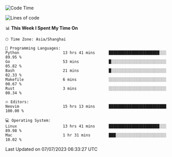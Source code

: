 <!--START_SECTION:waka-->
![Code Time](http://img.shields.io/badge/Code%20Time-1%2C428%20hrs%2034%20mins-blue)

![Lines of code](https://img.shields.io/badge/From%20Hello%20World%20I%27ve%20Written-262.0%20thousand%20lines%20of%20code-blue)

📊 **This Week I Spent My Time On** 

```text
🕑︎ Time Zone: Asia/Shanghai

💬 Programming Languages: 
Python                   13 hrs 41 mins      ██████████████████████░░░   89.95 % 
Go                       53 mins             █░░░░░░░░░░░░░░░░░░░░░░░░   05.82 % 
Bash                     21 mins             █░░░░░░░░░░░░░░░░░░░░░░░░   02.33 % 
Makefile                 6 mins              ░░░░░░░░░░░░░░░░░░░░░░░░░   00.67 % 
Rust                     3 mins              ░░░░░░░░░░░░░░░░░░░░░░░░░   00.34 % 

🔥 Editors: 
Neovim                   15 hrs 13 mins      █████████████████████████   100.00 % 

💻 Operating System: 
Linux                    13 hrs 41 mins      ██████████████████████░░░   89.98 % 
Mac                      1 hr 31 mins        ███░░░░░░░░░░░░░░░░░░░░░░   10.02 % 
```


 Last Updated on 07/07/2023 06:33:27 UTC
<!--END_SECTION:waka-->
